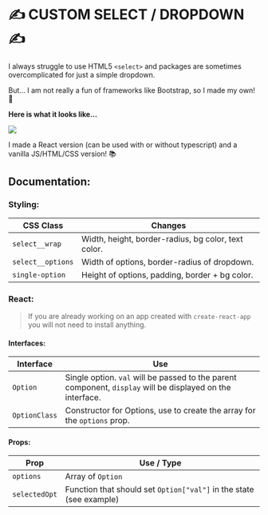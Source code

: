 # ✍️ CUSTOM SELECT / DROPDOWN ✍️

I always struggle to use HTML5 `<select>` and packages are sometimes overcomplicated for just a simple dropdown. 

But... I am not really a fun of frameworks like Bootstrap, so I made my own! 👻

**Here is what it looks like...**

<img src="https://i.ibb.co/ygqhtLg/immagine-2021-08-27-150730.png"/>

I made a React version (can be used with or without typescript) and a vanilla JS/HTML/CSS version! 📚

## Documentation: 

### **Styling**:

| CSS Class         | Changes |
| ----------------- | --------------------------------------------------- |
| `select__wrap`    | Width, height, border-radius, bg color, text color. |
| `select__options` | Width of options, border-radius of dropdown.        |
| `single-option`  | Height of options, padding, border + bg color.      |

### **React**:

> If you are already working on an app created with `create-react-app` you will not need to install anything. 

#### Interfaces: 
| Interface     | Use                                                 |
| ------------- | --------------------------------------------------- |
| `Option`      | Single option. `val` will be passed to the parent component, `display` will be displayed on the interface. |
| `OptionClass` | Constructor for Options, use to create the array for the `options` prop.        |

#### Props:
| Prop              | Use / Type                                          |
| ----------------- | --------------------------------------------------- |
| `options`         | Array of `Option`     |
| `selectedOpt`     | Function that should set `Option["val"]` in the state (see example)       |

